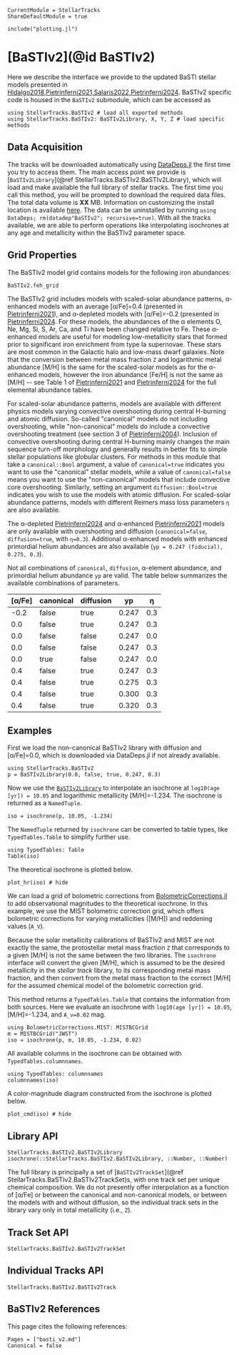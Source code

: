 ```@meta
CurrentModule = StellarTracks
ShareDefaultModule = true
```

```@setup
include("plotting.jl")
```

# [BaSTIv2](@id BaSTIv2)

Here we describe the interface we provide to the updated BaSTI stellar models presented in [Hidalgo2018,Pietrinferni2021,Salaris2022,Pietrinferni2024](@citep). BaSTIv2 specific code is housed in the `BaSTIv2` submodule, which can be accessed as

```@example
using StellarTracks.BaSTIv2 # load all exported methods
using StellarTracks.BaSTIv2: BaSTIv2Library, X, Y, Z # load specific methods
```

## Data Acquisition

The tracks will be downloaded automatically using [DataDeps.jl](https://github.com/oxinabox/DataDeps.jl) the first time you try to access them. The main access point we provide is [`BaSTIv2Library`](@ref StellarTracks.BaSTIv2.BaSTIv2Library), which will load and make available the full library of stellar tracks. The first time you call this method, you will be prompted to download the required data files. The total data volume is **XX** MB. Information on customizing the install location is available [here](https://www.oxinabox.net/DataDeps.jl/stable/z10-for-end-users/). The data can be uninstalled by running `using DataDeps; rm(datadep"BaSTIv2"; recursive=true)`. With all the tracks available, we are able to perform operations like interpolating isochrones at any age and metallicity within the BaSTIv2 parameter space.

## Grid Properties
The BaSTIv2 model grid contains models for the following iron abundances:

```@example
BaSTIv2.feh_grid
```

The BaSTIv2 grid includes models with scaled-solar abundance patterns, α-enhanced models with an average \[α/Fe\]=0.4 (presented in [Pietrinferni2021](@citet)), and α-depleted models with \[α/Fe\]=-0.2 (presented in [Pietrinferni2024](@citet). For these models, the abundances of the α elements O, Ne, Mg, Si, S, Ar, Ca, and Ti have been changed relative to Fe. These α-enhanced models are useful for modeling low-metallicity stars that formed prior to significant iron enrichment from type Ia supernovae. These stars are most common in the Galactic halo and low-mass dwarf galaxies. Note that the conversion between metal mass fraction ``Z`` and logarithmic metal abundance \[M/H\] is the same for the scaled-solar models as for the α-enhanced models, however the iron abundance \[Fe/H\] is not the same as \[M/H\] -- see Table 1 of [Pietrinferni2021](@citet) and [Pietrinferni2024](@citet) for the full elemental abundance tables.

For scaled-solar abundance patterns, models are available with different physics models varying convective overshooting during central H-burning and atomic diffusion. So-called "canonical" models do not including overshooting, while "non-canonical" models do include a convective overshooting treatment (see section 3 of [Pietrinferni2004](@citet)). Inclusion of convective overshooting during central H-burning mainly changes the main sequence turn-off morphology and generally results in better fits to simple stellar populations like globular clusters. For methods in this module that take a `canonical::Bool` argument, a value of `canonical=true` indicates you want to use the "canonical" stellar models, while a value of `canonical=false` means you want to use the "non-canonical" models that include convective core overshooting. Similarly, setting an argument `diffusion::Bool=true` indicates you wish to use the models with atomic diffusion. For scaled-solar abundance patterns, models with different Reimers mass loss parameters `η` are also available.

The α-depleted [Pietrinferni2024](@citep) and α-enhanced [Pietrinferni2021](@citep) models are only available with overshooting and diffusion (`canonical=false`, `diffusion=true`, with `η=0.3`). Additional α-enhanced models with enhanced primordial helium abundances are also available (`yp = 0.247 (fiducial), 0.275, 0.3`).

Not all combinations of `canonical`, `diffusion`, α-element abundance, and primordial helium abundance `yp` are valid. The table below summarizes the available combinations of parameters.

| \[α/Fe\] | canonical | diffusion | yp    | η   |
|----------|-----------|-----------|-------|-----|
| -0.2     | false     | true      | 0.247 | 0.3 |
| 0.0      | false     | true      | 0.247 | 0.3 |
| 0.0      | false     | false     | 0.247 | 0.0 |
| 0.0      | false     | false     | 0.247 | 0.3 |
| 0.0      | true      | false     | 0.247 | 0.0 |
| 0.4      | false     | true      | 0.247 | 0.3 |
| 0.4      | false     | true      | 0.275 | 0.3 |
| 0.4      | false     | true      | 0.300 | 0.3 |
| 0.4      | false     | true      | 0.320 | 0.3 |

## Examples
First we load the non-canonical BaSTIv2 library with diffusion and \[α/Fe\]=0.0, which is downloaded via DataDeps.jl if not already available.
```@example
using StellarTracks.BaSTIv2
p = BaSTIv2Library(0.0, false, true, 0.247, 0.3)
```

Now we use the [`BaSTIv2Library`](@ref) to interpolate an isochrone at `log10(age [yr]) = 10.05` and logarithmic metallicity \[M/H\]=-1.234. The isochrone is returned as a `NamedTuple`.
```@example
iso = isochrone(p, 10.05, -1.234)
```

The `NamedTuple` returned by `isochrone` can be converted to table types, like `TypedTables.Table` to simplify further use.
```@example
using TypedTables: Table
Table(iso)
```

The theoretical isochrone is plotted below.

```@example
plot_hr(iso) # hide
```

We can load a grid of bolometric corrections from [BolometricCorrections.jl](https://github.com/cgarling/BolometricCorrections.jl) to add observational magnitudes to the theoretical isochrone. In this example, we use the MIST bolometric correction grid, which offers bolometric corrections for varying metallicities (\[M/H\]) and reddening values (``A_V``).

Because the solar metallicity calibrations of BaSTIv2 and MIST are not exactly the same, the protostellar metal mass fraction ``Z`` that corresponds to a given \[M/H\] is not the same between the two libraries. The `isochrone` interface will convert the given \[M/H\], which is assumed to be the desired metallicity in the *stellar track* library, to its corresponding metal mass fraction, and then convert from the metal mass fraction to the correct \[M/H\] for the assumed chemical model of the bolometric correction grid.

This method returns a `TypedTables.Table` that contains the information from both sources. Here we evaluate an isochrone with `log10(age [yr]) = 10.05`, \[M/H\]=-1.234, and ``A_v=0.02`` mag. 

```@example
using BolometricCorrections.MIST: MISTBCGrid
m = MISTBCGrid("JWST")
iso = isochrone(p, m, 10.05, -1.234, 0.02)
```

All available columns in the isochrone can be obtained with `TypedTables.columnnames`.

```@example
using TypedTables: columnnames
columnnames(iso)
```

A color-magnitude diagram constructed from the isochrone is plotted below.

```@example
plot_cmd(iso) # hide
```

## Library API
```@docs
StellarTracks.BaSTIv2.BaSTIv2Library
isochrone(::StellarTracks.BaSTIv2.BaSTIv2Library, ::Number, ::Number)
```

The full library is principally a set of [`BaSTIv2TrackSet`](@ref StellarTracks.BaSTIv2.BaSTIv2TrackSet)s, with one track set per unique chemical composition. We do not presently offer interpolation as a function of \[α/Fe\] or between the canonical and non-canonical models, or between the models with and without diffusion, so the individual track sets in the library vary only in total metallicity (i.e., ``Z``).

## Track Set API
```@docs
StellarTracks.BaSTIv2.BaSTIv2TrackSet
```
 
## Individual Tracks API
```@docs
StellarTracks.BaSTIv2.BaSTIv2Track
```

## BaSTIv2 References
This page cites the following references:

```@bibliography
Pages = ["basti_v2.md"]
Canonical = false
```